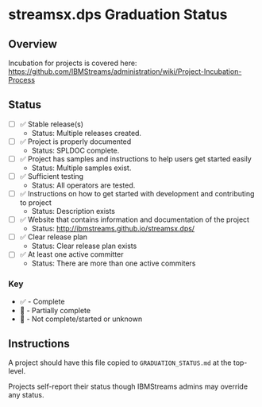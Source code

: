 # streamsx.dps Graduation Status


## Overview
Incubation for projects is covered here: https://github.com/IBMStreams/administration/wiki/Project-Incubation-Process

## Status

- [ ] :white_check_mark: Stable release(s)
  * Status: Multiple releases created.
- [ ] :white_check_mark: Project is properly documented
  * Status: SPLDOC complete.
- [ ] :white_check_mark: Project has samples and instructions to help users get started easily
  * Status: Multiple samples exist.
- [ ] :white_check_mark: Sufficient testing
  * Status: All operators are tested.
- [ ] :white_check_mark: Instructions on how to get started with development and contributing to project
  * Status: Description exists
- [ ] :white_check_mark: Website that contains information and documentation of the project
  * Status: http://ibmstreams.github.io/streamsx.dps/
- [ ] :white_check_mark: Clear release plan
  * Status: Clear release plan exists
- [ ] :white_check_mark: At least one active committer
  * Status: There are more than one active commiters

### Key
* :white_check_mark: - Complete
* :large_orange_diamond: - Partially complete
* :red_circle: - Not complete/started or unknown

## Instructions
A project should have this file copied to `GRADUATION_STATUS.md` at the top-level.

Projects self-report their status though IBMStreams admins may override any status.
